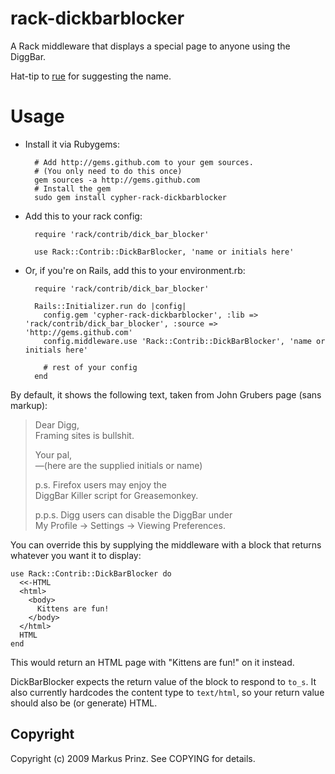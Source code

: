 # rack-dickbarblocker

A Rack middleware that displays a special page to anyone using the DiggBar.

Hat-tip to [rue](http://github.com/rue) for suggesting the name.

# Usage

* Install it via Rubygems:

        # Add http://gems.github.com to your gem sources.
        # (You only need to do this once)
        gem sources -a http://gems.github.com
        # Install the gem
        sudo gem install cypher-rack-dickbarblocker

* Add this to your rack config:

        require 'rack/contrib/dick_bar_blocker'
        
        use Rack::Contrib::DickBarBlocker, 'name or initials here'

* Or, if you're on Rails, add this to your environment.rb:

        require 'rack/contrib/dick_bar_blocker'
        
        Rails::Initializer.run do |config|
          config.gem 'cypher-rack-dickbarblocker', :lib => 'rack/contrib/dick_bar_blocker', :source => 'http://gems.github.com'
          config.middleware.use 'Rack::Contrib::DickBarBlocker', 'name or initials here'
          
          # rest of your config
        end

By default, it shows the following text, taken from John Grubers page (sans markup):

> Dear Digg,  
> Framing sites is bullshit.
>
> Your pal,  
> —(here are the supplied initials or name)
>
> p.s. Firefox users may enjoy the  
> DiggBar Killer script for Greasemonkey.
>
> p.p.s. Digg users can disable the DiggBar under  
> My Profile → Settings → Viewing Preferences.

You can override this by supplying the middleware with a block that returns whatever you want it to display:

    use Rack::Contrib::DickBarBlocker do
      <<-HTML
      <html>
        <body>
          Kittens are fun!
        </body>
      </html>
      HTML
    end

This would return an HTML page with "Kittens are fun!" on it instead.

DickBarBlocker expects the return value of the block to respond to `to_s`.
It also currently hardcodes the content type to `text/html`, so your return value should also be (or generate) HTML.

## Copyright

Copyright (c) 2009 Markus Prinz. See COPYING for details.
